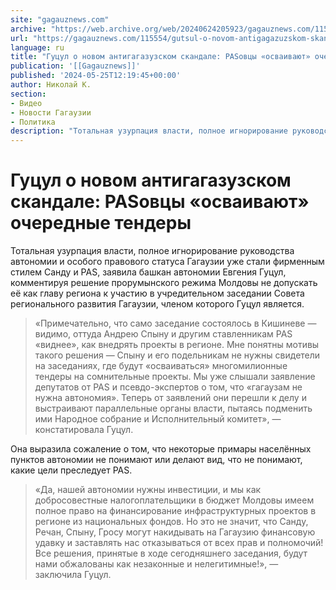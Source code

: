 ```yaml
---
site: "gagauznews.com"
archive: "https://web.archive.org/web/20240624205923/gagauznews.com/115554/gutsul-o-novom-antigagazuzskom-skandale-pasovtsy-osvaivayut-ocherednye-tendery.html"
url: "https://gagauznews.com/115554/gutsul-o-novom-antigagazuzskom-skandale-pasovtsy-osvaivayut-ocherednye-tendery.html"
language: ru
title: "Гуцул о новом антигагазузском скандале: PASовцы «осваивают» очередные тендеры"
publication: '[[Gagauznews]]'
published: '2024-05-25T12:19:45+00:00'
author: Николай К.
section:
- Видео
- Новости Гагаузии
- Политика
description: "Тотальная узурпация власти, полное игнорирование руководства автономии и особого правового статуса Гагаузии уже стали фирменным стилем Санду и PAS, заявила башкан автономии Евгения Гуцул, комментируя решение прорумынского режима Молдовы не допускать её как главу региона к участию в учредительном заседании Cовета регионального развития Гагаузии, членом которого Гуцул является. «Примечательно, что само заседание состоялось в Кишиневе — видимо, оттуда Андрею Спыну и другим ставленникам PAS «виднее», как внедрять проекты в регионе. Мне понятны мотивы такого решения — Спыну и его подельникам не нужны свидетели на заседаниях, где будут «осваиваться» многомилионные тендеры на сомнительные проекты. Мы уже слышали заявление депутатов от […]"
---
```


# Гуцул о новом антигагазузском скандале: PASовцы «осваивают» очередные тендеры

Тотальная узурпация власти, полное игнорирование руководства автономии и особого правового статуса Гагаузии уже стали фирменным стилем Санду и PAS, заявила башкан автономии Евгения Гуцул, комментируя решение прорумынского режима Молдовы не допускать её как главу региона к участию в учредительном заседании Cовета регионального развития Гагаузии, членом которого Гуцул является.

> «Примечательно, что само заседание состоялось в Кишиневе — видимо, оттуда Андрею Спыну и другим ставленникам PAS «виднее», как внедрять проекты в регионе. Мне понятны мотивы такого решения — Спыну и его подельникам не нужны свидетели на заседаниях, где будут «осваиваться» многомилионные тендеры на сомнительные проекты. Мы уже слышали заявление депутатов от PAS и псевдо-экспертов о том, что «гагаузам не нужна автономия». Теперь от заявлений они перешли к делу и выстраивают параллельные органы власти, пытаясь подменить ими Народное собрание и Исполнительный комитет», — констатировала Гуцул.

Она выразила сожаление о том, что некоторые примары населённых пунктов автономии не понимают или делают вид, что не понимают, какие цели преследует PAS.

> «Да, нашей автономии нужны инвестиции, и мы как добросовестные налогоплательщики в бюджет Молдовы имеем полное право на финансирование инфраструктурных проектов в регионе из национальных фондов. Но это не значит, что Санду, Речан, Спыну, Гросу могут накидывать на Гагаузию финансовую удавку и заставлять нас отказываться от всех прав и полномочий! Все решения, принятые в ходе сегодняшнего заседания, будут нами обжалованы как незаконные и нелегитимные!», — заключила Гуцул.
